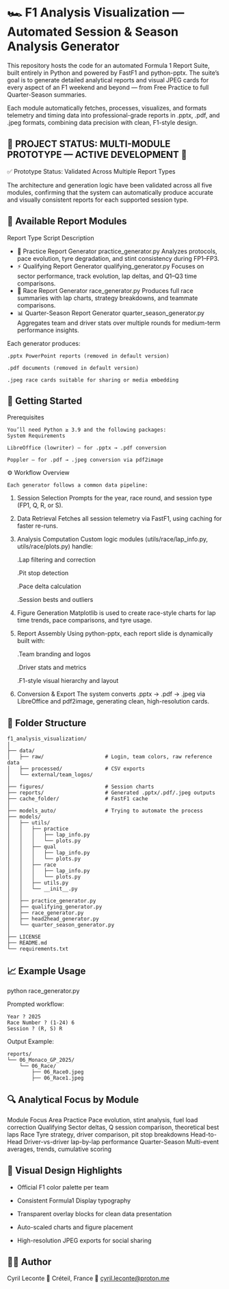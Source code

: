 # 🏎️ F1 Analysis Visualization — Automated Session & Season Analysis Generator

This repository hosts the code for an automated Formula 1 Report Suite, built entirely in Python and powered by FastF1 and python-pptx.
The suite’s goal is to generate detailed analytical reports and visual JPEG cards for every aspect of an F1 weekend and beyond — from Free Practice to full Quarter-Season summaries.

Each module automatically fetches, processes, visualizes, and formats telemetry and timing data into professional-grade reports in .pptx, .pdf, and .jpeg formats, combining data precision with clean, F1-style design.

## 🚨 PROJECT STATUS: MULTI-MODULE PROTOTYPE — ACTIVE DEVELOPMENT 🚧

✅ Prototype Status: Validated Across Multiple Report Types

The architecture and generation logic have been validated across all five modules, confirming that the system can automatically produce accurate and visually consistent reports for each supported session type.

## 🧩 Available Report Modules

Report Type	Script	Description

* 🧠 Practice Report Generator	practice_generator.py	Analyzes protocols, pace evolution, tyre degradation, and stint consistency during FP1–FP3.
* ⚡ Qualifying Report Generator	qualifying_generator.py	Focuses on sector performance, track evolution, lap deltas, and Q1–Q3 time comparisons.
* 🏁 Race Report Generator	race_generator.py	Produces full race summaries with lap charts, strategy breakdowns, and teammate comparisons.
* 📊 Quarter-Season Report Generator	quarter_season_generator.py	Aggregates team and driver stats over multiple rounds for medium-term performance insights.

Each generator produces:

    .pptx PowerPoint reports (removed in default version)
    
    .pdf documents (removed in default version)
    
    .jpeg race cards suitable for sharing or media embedding

## 🚀 Getting Started

Prerequisites
    
    You’ll need Python ≥ 3.9 and the following packages:
    System Requirements
    
    LibreOffice (lowriter) – for .pptx → .pdf conversion
    
    Poppler – for .pdf → .jpeg conversion via pdf2image

⚙️ Workflow Overview

    Each generator follows a common data pipeline:

1. Session Selection
Prompts for the year, race round, and session type (FP1, Q, R, or S).

2. Data Retrieval
Fetches all session telemetry via FastF1, using caching for faster re-runs.

3. Analysis Computation
Custom logic modules (utils/race/lap_info.py, utils/race/plots.py) handle:

    .Lap filtering and correction
    
    .Pit stop detection
    
    .Pace delta calculation
    
    .Session bests and outliers

4. Figure Generation
Matplotlib is used to create race-style charts for lap time trends, pace comparisons, and tyre usage.

5. Report Assembly
Using python-pptx, each report slide is dynamically built with:
    
    .Team branding and logos
    
    .Driver stats and metrics
    
    .F1-style visual hierarchy and layout

6. Conversion & Export
The system converts .pptx → .pdf → .jpeg via LibreOffice and pdf2image, generating clean, high-resolution cards.

## 📂 Folder Structure

```text
f1_analysis_visualization/
│
├── data/
│   ├── raw/                    # Login, team colors, raw reference data
│   ├── processed/              # CSV exports
│   └── external/team_logos/
│
├── figures/                    # Session charts
├── reports/                    # Generated .pptx/.pdf/.jpeg outputs
├── cache_folder/               # FastF1 cache
│
├── models_auto/                # Trying to automate the process
├── models/
│   ├── utils/
│   │   ├── practice
│   │   │   ├── lap_info.py
│   │   │   └── plots.py
│   │   ├── qual
│   │   │   ├── lap_info.py
│   │   │   └── plots.py
│   │   ├── race
│   │   │   ├── lap_info.py
│   │   │   └── plots.py
│   │   ├── utils.py
│   │   └── __init__.py
│   │
│   ├── practice_generator.py
│   ├── qualifying_generator.py
│   ├── race_generator.py
│   ├── head2head_generator.py
│   └── quarter_season_generator.py
│
├── LICENSE
├── README.md
└── requirements.txt
```

## 📈 Example Usage

python race_generator.py

Prompted workflow:

    Year ? 2025
    Race Number ? (1-24) 6
    Session ? (R, S) R

Output Example:

```text
reports/
└── 06_Monaco_GP_2025/
    └── 06_Race/
        ├── 06_Race0.jpeg
        ├── 06_Race1.jpeg
```

## 🔍 Analytical Focus by Module

Module	Focus Area
Practice	Pace evolution, stint analysis, fuel load correction
Qualifying	Sector deltas, Q session comparison, theoretical best laps
Race	Tyre strategy, driver comparison, pit stop breakdowns
Head-to-Head	Driver-vs-driver lap-by-lap performance
Quarter-Season	Multi-event averages, trends, cumulative scoring

## 🌈 Visual Design Highlights

* Official F1 color palette per team

* Consistent Formula1 Display typography

* Transparent overlay blocks for clean data presentation

* Auto-scaled charts and figure placement

* High-resolution JPEG exports for social sharing

## 👨‍💻 Author

Cyril Leconte 📍 Créteil, France
📧 cyril.leconte@proton.me
